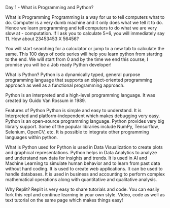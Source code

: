 Day 1 - What is Programming and Python?


What is Programming
Programming is a way for us to tell computers what to do. Computer is a very dumb machine and it only does what we tell it to do. Hence we learn programming and tell computers to do what we are very slow at - computation. If I ask you to calculate 5+6, you will immediately say 11. How about 23453453 X 56456?

You will start searching for a calculator or jump to a new tab to calculate the same. This 100 days of code series will help you learn python from starting to the end. We will start from 0 and by the time we end this course, I promise you will be a Job ready Python developer!

What is Python?
Python is a dynamically typed, general purpose programming language that supports an object-oriented programming approach as well as a functional programming approach.

Python is an interpreted and a high-level programming language.
It was created by Guido Van Rossum in 1989.


Features of Python
Python is simple and easy to understand.
It is Interpreted and platform-independent which makes debugging very easy.
Python is an open-source programming language.
Python provides very big library support. Some of the popular libraries include NumPy, Tensorflow, Selenium, OpenCV, etc.
It is possible to integrate other programming languages within python.

What is Python used for
Python is used in Data Visualization to create plots and graphical representations.
Python helps in Data Analytics to analyze and understand raw data for insights and trends.
It is used in AI and Machine Learning to simulate human behavior and to learn from past data without hard coding.
It is used to create web applications.
It can be used to handle databases.
It is used in business and accounting to perform complex mathematical operations along with quantitative and qualitative analysis.

Why Replit?
Replit is very easy to share tutorials and code.
You can easily fork this repl and continue learning in your own style. Video, code as well as text tutorial on the same page which makes things easy!